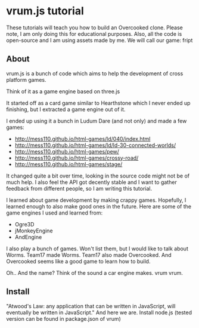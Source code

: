 # vrum.js tutorial

These tutorials will teach you how to build an Overcooked clone. Please note,
I am only doing this for educational purposes. Also, all the code is open-source
and I am using assets made by me. We will call our game: fript

## About

vrum.js is a bunch of code which aims to help the development of cross platform
games.

Think of it as a game engine based on three.js

It started off as a card game similar to Hearthstone which I never ended up
finishing, but I extracted a game engine out of it.

I ended up using it a bunch in Ludum Dare (and not only) and made a few games:

* http://mess110.github.io/html-games/ld/040/index.html
* http://mess110.github.io/html-games/ld/ld-30-connected-worlds/
* http://mess110.github.io/html-games/pew/
* http://mess110.github.io/html-games/crossy-road/
* http://mess110.github.io/html-games/stage/

It changed quite a bit over time, looking in the source code might not be of much
help. I also feel the API got decently stable and I want to gather feedback from
different people, so I am writing this tutorial.

I learned about game development by making crappy games. Hopefully, I learned
enough to also make good ones in the future. Here are some of the game engines
I used and learned from:

* Ogre3D
* jMonkeyEngine
* AndEngine

I also play a bunch of games. Won't list them, but I would like to talk about
Worms. Team17 made Worms. Team17 also made Overcooked. And Overcooked seems like
a good game to learn how to build.

Oh.. And the name? Think of the sound a car engine makes. vrum vrum.

## Install

"Atwood's Law: any application that can be written in JavaScript, will eventually
be written in JavaScript." And here we are. Install node.js (tested version can
be found in package.json of vrum)
